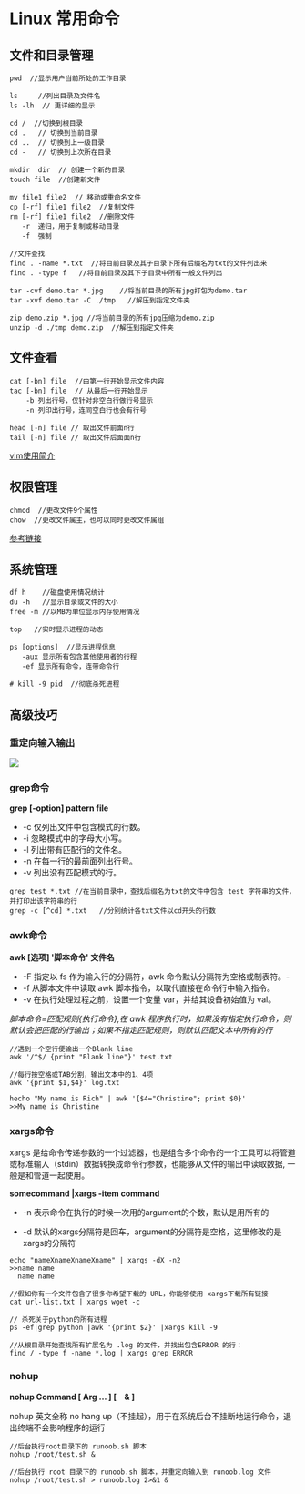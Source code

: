 # Linux 常用命令

## 文件和目录管理

```
pwd  //显示用户当前所处的工作目录

ls     //列出目录及文件名
ls -lh  // 更详细的显示

cd /  //切换到根目录
cd .   // 切换到当前目录
cd ..  // 切换到上一级目录
cd -   // 切换到上次所在目录

mkdir  dir  // 创建一个新的目录
touch file  //创建新文件 

mv file1 file2  // 移动或重命名文件
cp [-rf] file1 file2  //复制文件
rm [-rf] file1 file2  //删除文件
   -r  递归，用于复制或移动目录
   -f  强制
   
//文件查找
find . -name *.txt  //将目前目录及其子目录下所有后缀名为txt的文件列出来
find . -type f   //将目前目录及其下子目录中所有一般文件列出

tar -cvf demo.tar *.jpg    //将当前目录的所有jpg打包为demo.tar
tar -xvf demo.tar -C ./tmp   //解压到指定文件夹

zip demo.zip *.jpg //将当前目录的所有jpg压缩为demo.zip
unzip -d ./tmp demo.zip  //解压到指定文件夹
```



## 文件查看

```
cat [-bn] file  //由第一行开始显示文件内容
tac [-bn] file  // 从最后一行开始显示
    -b 列出行号，仅针对非空白行做行号显示
    -n 列印出行号，连同空白行也会有行号
    
head [-n] file // 取出文件前面n行
tail [-n] file // 取出文件后面面n行
```

[vim使用简介](http://c.biancheng.net/linux_tutorial/40/)

## 权限管理

```
chmod  //更改文件9个属性
chow  //更改文件属主，也可以同时更改文件属组
```

[参考链接](http://c.biancheng.net/view/761.html)

## 系统管理

```
df h    //磁盘使用情况统计
du -h   //显示目录或文件的大小
free -m //以MB为单位显示内存使用情况

top   //实时显示进程的动态

ps [options]  //显示进程信息
   -aux 显示所有包含其他使用者的行程
   -ef 显示所有命令，连带命令行

# kill -9 pid  //彻底杀死进程
```

## 高级技巧

### 重定向输入输出

<img src="E:\vscodefile\image\linux重定向.png"  />



### grep命令

**grep [-option] pattern file**

- -c	仅列出文件中包含模式的行数。
- -i	忽略模式中的字母大小写。
- -l	列出带有匹配行的文件名。
- -n	在每一行的最前面列出行号。
- -v	列出没有匹配模式的行。

```
grep test *.txt //在当前目录中，查找后缀名为txt的文件中包含 test 字符串的文件，并打印出该字符串的行
grep -c [^cd] *.txt   //分别统计各txt文件以cd开头的行数
```



### awk命令

**awk [选项] '脚本命令' 文件名**

- -F  指定以 fs 作为输入行的分隔符，awk 命令默认分隔符为空格或制表符。- 
- -f  从脚本文件中读取 awk 脚本指令，以取代直接在命令行中输入指令。
- -v  在执行处理过程之前，设置一个变量 var，并给其设备初始值为 val。

*脚本命令=匹配规则{执行命令},在 awk 程序执行时，如果没有指定执行命令，则默认会把匹配的行输出；如果不指定匹配规则，则默认匹配文本中所有的行*

```
//遇到一个空行便输出一个Blank line
awk '/^$/ {print "Blank line"}' test.txt 

//每行按空格或TAB分割，输出文本中的1、4项
awk '{print $1,$4}' log.txt

hecho "My name is Rich" | awk '{$4="Christine"; print $0}'
>>My name is Christine
```



### xargs命令

xargs 是给命令传递参数的一个过滤器，也是组合多个命令的一个工具可以将管道或标准输入（stdin）数据转换成命令行参数，也能够从文件的输出中读取数据, 一般是和管道一起使用。

**somecommand |xargs -item  command**

- -n   表示命令在执行的时候一次用的argument的个数，默认是用所有的

- -d   默认的xargs分隔符是回车，argument的分隔符是空格，这里修改的是xargs的分隔符

```
echo "nameXnameXnameXname" | xargs -dX -n2
>>name name
  name name
  
//假如你有一个文件包含了很多你希望下载的 URL，你能够使用 xargs下载所有链接
cat url-list.txt | xargs wget -c

// 杀死关于python的所有进程
ps -ef|grep python |awk '{print $2}' |xargs kill -9

//从根目录开始查找所有扩展名为 .log 的文件，并找出包含ERROR 的行：
find / -type f -name *.log | xargs grep ERROR
```



### nohup

**nohup Command [ Arg … ] [　& ]**

nohup 英文全称 no hang up（不挂起），用于在系统后台不挂断地运行命令，退出终端不会影响程序的运行

```
//后台执行root目录下的 runoob.sh 脚本
nohup /root/test.sh &  

//后台执行 root 目录下的 runoob.sh 脚本，并重定向输入到 runoob.log 文件
nohup /root/test.sh > runoob.log 2>&1 & 
```

